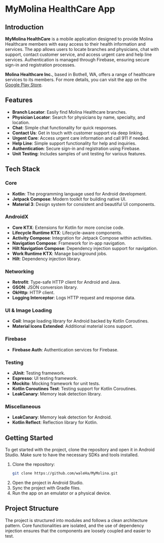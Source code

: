 # MyMolina HealthCare App

## Introduction

**MyMolina HealthCare** is a mobile application designed to provide Molina Healthcare members with easy access to their health information and services. The app allows users to locate branches and physicians, chat with support, contact customer service, and access urgent care and help line services. Authentication is managed through Firebase, ensuring secure sign-in and registration processes.

**Molina Healthcare Inc.**, based in Bothell, WA, offers a range of healthcare services to its members. For more details, you can visit the app on the [Google Play Store](https://play.google.com/store/apps/details?id=com.molina.mobile.myhealthinhand&hl=en&gl=US).

## Features

- **Branch Locator**: Easily find Molina Healthcare branches.
- **Physician Locator**: Search for physicians by name, specialty, and location.
- **Chat**: Simple chat functionality for quick responses.
- **Contact Us**: Get in touch with customer support via deep linking.
- **Urgent Care**: Access urgent care information and call 911 if needed.
- **Help Line**: Simple support functionality for help and inquiries.
- **Authentication**: Secure sign-in and registration using Firebase.
- **Unit Testing**: Includes samples of unit testing for various features.

## Tech Stack

### Core

- **Kotlin**: The programming language used for Android development.
- **Jetpack Compose**: Modern toolkit for building native UI.
- **Material 3**: Design system for consistent and beautiful UI components.

### AndroidX

- **Core KTX**: Extensions for Kotlin for more concise code.
- **Lifecycle Runtime KTX**: Lifecycle-aware components.
- **Activity Compose**: Integration for Jetpack Compose within activities.
- **Navigation Compose**: Framework for in-app navigation.
- **Hilt Navigation Compose**: Dependency injection support for navigation.
- **Work Runtime KTX**: Manage background jobs.
- **Hilt**: Dependency injection library.

### Networking

- **Retrofit**: Type-safe HTTP client for Android and Java.
- **GSON**: JSON conversion library.
- **OkHttp**: HTTP client.
- **Logging Interceptor**: Logs HTTP request and response data.

### UI & Image Loading

- **Coil**: Image loading library for Android backed by Kotlin Coroutines.
- **Material Icons Extended**: Additional material icons support.

### Firebase

- **Firebase Auth**: Authentication services for Firebase.

### Testing

- **JUnit**: Testing framework.
- **Espresso**: UI testing framework.
- **Mockito**: Mocking framework for unit tests.
- **Kotlin Coroutines Test**: Testing support for Kotlin Coroutines.
- **LeakCanary**: Memory leak detection library.

### Miscellaneous

- **LeakCanary**: Memory leak detection for Android.
- **Kotlin Reflect**: Reflection library for Kotlin.

## Getting Started

To get started with the project, clone the repository and open it in Android Studio. Make sure to have the necessary SDKs and tools installed.

1. Clone the repository:
    ```sh
    git clone https://github.com/waleHa/MyMolina.git
    ```
2. Open the project in Android Studio.
3. Sync the project with Gradle files.
4. Run the app on an emulator or a physical device.

## Project Structure

The project is structured into modules and follows a clean architecture pattern. Core functionalities are isolated, and the use of dependency injection ensures that the components are loosely coupled and easier to test.
